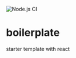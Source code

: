 ![Node.js CI](https://github.com/Frenzy265/boilerplate/workflows/Node.js%20CI/badge.svg)

# boilerplate

starter template with react
